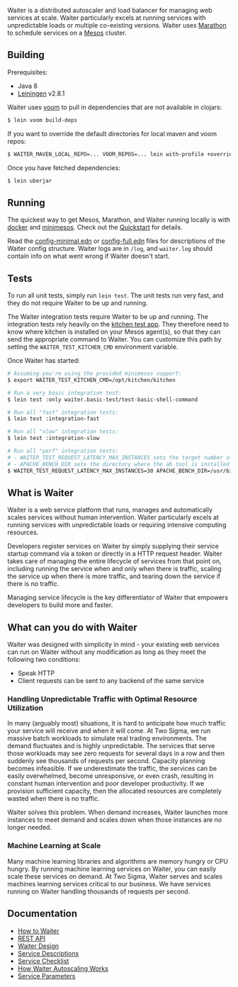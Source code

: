 Waiter is a distributed autoscaler and load balancer for managing web services at scale.
Waiter particularly excels at running services with unpredictable loads or multiple co-existing versions.
Waiter uses [Marathon](https://mesosphere.github.io/marathon/) to schedule services on a [Mesos](http://mesos.apache.org/) cluster.

## Building

Prerequisites:

* Java 8
* [Leiningen](http://leiningen.org/) v2.8.1

Waiter uses [voom](https://github.com/LonoCloud/lein-voom) to pull in dependencies that are not available in clojars:

```bash
$ lein voom build-deps
```

If you want to override the default directories for local maven and voom repos:

```bash
$ WAITER_MAVEN_LOCAL_REPO=... VOOM_REPOS=... lein with-profile +override-maven voom build-deps
```

Once you have fetched dependencies:

```bash
$ lein uberjar
```

## Running

The quickest way to get Mesos, Marathon, and Waiter running locally is with [docker](https://www.docker.com/) and [minimesos](https://minimesos.org/).
Check out the [Quickstart](../README.md#quickstart) for details.

Read the [config-minimal.edn](config-minimal.edn) or [config-full.edn](config-full.edn) files for descriptions of the Waiter config structure.
Waiter logs are in `/log`, and `waiter.log` should contain info on what went wrong if Waiter doesn't start.

## Tests

To run all unit tests, simply run `lein test`. The unit tests run very fast, and they do not require Waiter to be up and running.

The Waiter integration tests require Waiter to be up and running. The integration tests rely heavily on the [kitchen test app](../kitchen).
They therefore need to know where kitchen is installed on your Mesos agent(s), so that they can send the appropriate command to Waiter.
You can customize this path by setting the `WAITER_TEST_KITCHEN_CMD` environment variable.

Once Waiter has started:

```bash
# Assuming you're using the provided minimesos support:
$ export WAITER_TEST_KITCHEN_CMD=/opt/kitchen/kitchen

# Run a very basic integration test:
$ lein test :only waiter.basic-test/test-basic-shell-command

# Run all "fast" integration tests:
$ lein test :integration-fast

# Run all "slow" integration tests:
$ lein test :integration-slow

# Run all "perf" integration tests:
# - WAITER_TEST_REQUEST_LATENCY_MAX_INSTANCES sets the target number of instances
# - APACHE_BENCH_DIR sets the directory where the ab tool is installed
$ WAITER_TEST_REQUEST_LATENCY_MAX_INSTANCES=30 APACHE_BENCH_DIR=/usr/bin lein test :perf
```

## What is Waiter

Waiter is a web service platform that runs, manages and automatically scales services without human intervention.
Waiter particularly excels at running services with unpredictable loads or requiring intensive computing resources.

Developers register services on Waiter by simply supplying their service startup command via a token or directly in a HTTP request header.
Waiter takes care of managing the entire lifecycle of services from that point on, including running the service when and only when there is traffic, scaling the service up when there is more traffic, and tearing down the service if there is no traffic.

Managing service lifecycle is the key differentiator of Waiter that empowers developers to build more and faster.

## What can you do with Waiter

Waiter was designed with simplicity in mind - your existing web services can run on Waiter without any modification as long as they meet the following two conditions:

* Speak HTTP
* Client requests can be sent to any backend of the same service

### Handling Unpredictable Traffic with Optimal Resource Utilization

In many (arguably most) situations, it is hard to anticipate how much traffic your service will receive and when it will come.
At Two Sigma, we run massive batch workloads to simulate real trading environments.
The demand fluctuates and is highly unpredictable. The services that serve those workloads may see zero requests for several days in a row and then suddenly see thousands of requests per second. Capacity planning becomes infeasible. If we underestimate the traffic, the services can be easily overwhelmed, become unresponsive, or even crash, resulting in constant human intervention and poor developer productivity. If we provision sufficient capacity, then the allocated resources are completely wasted when there is no traffic.

Waiter solves this problem. When demand increases, Waiter launches more instances to meet demand and scales down when those instances are no longer needed.

### Machine Learning at Scale

Many machine learning libraries and algorithms are memory hungry or CPU hungry.
By running machine learning services on Waiter, you can easily scale these services on demand.
At Two Sigma, Waiter serves and scales machines learning services critical to our business.
We have services running on Waiter handling thousands of requests per second.

## Documentation

* [How to Waiter](docs/how-to-waiter.md)
* [REST API](docs/rest-api.md)
* [Waiter Design](docs/waiter-design-docs.md)
* [Service Descriptions](docs/service-description.md)
* [Service Checklist](docs/service-checklist.md)
* [How Waiter Autoscaling Works](docs/autoscaling.md)
* [Service Parameters](docs/parameters.md)
